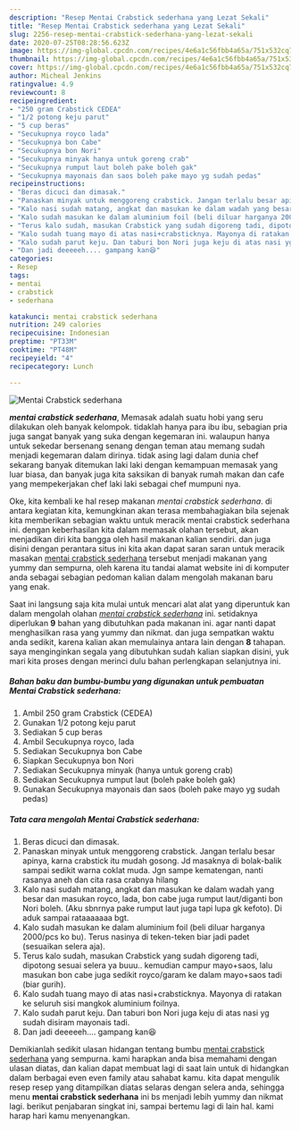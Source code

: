 ```yaml
---
description: "Resep Mentai Crabstick sederhana yang Lezat Sekali"
title: "Resep Mentai Crabstick sederhana yang Lezat Sekali"
slug: 2256-resep-mentai-crabstick-sederhana-yang-lezat-sekali
date: 2020-07-25T08:28:56.623Z
image: https://img-global.cpcdn.com/recipes/4e6a1c56fbb4a65a/751x532cq70/mentai-crabstick-sederhana-foto-resep-utama.jpg
thumbnail: https://img-global.cpcdn.com/recipes/4e6a1c56fbb4a65a/751x532cq70/mentai-crabstick-sederhana-foto-resep-utama.jpg
cover: https://img-global.cpcdn.com/recipes/4e6a1c56fbb4a65a/751x532cq70/mentai-crabstick-sederhana-foto-resep-utama.jpg
author: Micheal Jenkins
ratingvalue: 4.9
reviewcount: 8
recipeingredient:
- "250 gram Crabstick CEDEA"
- "1/2 potong keju parut"
- "5 cup beras"
- "Secukupnya royco lada"
- "Secukupnya bon Cabe"
- "Secukupnya bon Nori"
- "Secukupnya minyak hanya untuk goreng crab"
- "Secukupnya rumput laut boleh pake boleh gak"
- "Secukupnya mayonais dan saos boleh pake mayo yg sudah pedas"
recipeinstructions:
- "Beras dicuci dan dimasak."
- "Panaskan minyak untuk menggoreng crabstick. Jangan terlalu besar apinya, karna crabstick itu mudah gosong. Jd masaknya di bolak-balik sampai sedikit warna coklat muda. Jgn sampe kematengan, nanti rasanya aneh dan cita rasa crabnya hilang"
- "Kalo nasi sudah matang, angkat dan masukan ke dalam wadah yang besar dan masukan royco, lada, bon cabe juga rumput laut/diganti bon Nori boleh. (Aku sbnrnya pake rumput laut juga tapi lupa gk kefoto). Di aduk sampai rataaaaaaa bgt."
- "Kalo sudah masukan ke dalam aluminium foil (beli diluar harganya 2000/pcs ko bu). Terus nasinya di teken-teken biar jadi padet (sesuaikan selera aja)."
- "Terus kalo sudah, masukan Crabstick yang sudah digoreng tadi, dipotong sesuai selera ya buuu.. kemudian campur mayo+saos, lalu masukan bon cabe juga sedikit royco/garam ke dalam mayo+saos tadi (biar gurih)."
- "Kalo sudah tuang mayo di atas nasi+crabsticknya. Mayonya di ratakan ke seluruh sisi mangkok aluminium foilnya."
- "Kalo sudah parut keju. Dan taburi bon Nori juga keju di atas nasi yg sudah disiram mayonais tadi."
- "Dan jadi deeeeeh.... gampang kan😆"
categories:
- Resep
tags:
- mentai
- crabstick
- sederhana

katakunci: mentai crabstick sederhana 
nutrition: 249 calories
recipecuisine: Indonesian
preptime: "PT33M"
cooktime: "PT48M"
recipeyield: "4"
recipecategory: Lunch

---
```



![Mentai Crabstick sederhana](https://img-global.cpcdn.com/recipes/4e6a1c56fbb4a65a/751x532cq70/mentai-crabstick-sederhana-foto-resep-utama.jpg)

<b><i>mentai crabstick sederhana</i></b>, Memasak adalah suatu hobi yang seru dilakukan oleh banyak kelompok. tidaklah hanya para ibu ibu, sebagian pria juga sangat banyak yang suka dengan kegemaran ini. walaupun hanya untuk sekedar bersenang senang dengan teman atau memang sudah menjadi kegemaran dalam dirinya. tidak asing lagi dalam dunia chef sekarang banyak ditemukan laki laki dengan kemampuan memasak yang luar biasa, dan banyak juga kita saksikan di banyak rumah makan dan cafe yang mempekerjakan chef laki laki sebagai chef mumpuni nya.

Oke, kita kembali ke hal resep makanan <i>mentai crabstick sederhana</i>. di antara kegiatan kita, kemungkinan akan terasa membahagiakan bila sejenak kita memberikan sebagian waktu untuk meracik mentai crabstick sederhana ini. dengan keberhasilan kita dalam memasak olahan tersebut, akan menjadikan diri kita bangga oleh hasil makanan kalian sendiri. dan juga disini dengan perantara situs ini kita akan dapat saran saran untuk meracik masakan <u>mentai crabstick sederhana</u> tersebut menjadi makanan yang yummy dan sempurna, oleh karena itu tandai alamat website ini di komputer anda sebagai sebagian pedoman kalian dalam mengolah makanan baru yang enak.




Saat ini langsung saja kita mulai untuk mencari alat alat yang diperuntuk kan dalam mengolah olahan <u><i>mentai crabstick sederhana</i></u> ini. setidaknya diperlukan <b>9</b> bahan yang dibutuhkan pada makanan ini. agar nanti dapat menghasilkan rasa yang yummy dan nikmat. dan juga sempatkan waktu anda sedikit, karena kalian akan memulainya antara lain dengan <b>8</b> tahapan. saya menginginkan segala yang dibutuhkan sudah kalian siapkan disini, yuk mari kita proses dengan merinci dulu bahan perlengkapan selanjutnya ini.

<!--inarticleads1-->

##### Bahan baku dan bumbu-bumbu yang digunakan untuk pembuatan Mentai Crabstick sederhana:

1. Ambil 250 gram Crabstick (CEDEA)
1. Gunakan 1/2 potong keju parut
1. Sediakan 5 cup beras
1. Ambil Secukupnya royco, lada
1. Sediakan Secukupnya bon Cabe
1. Siapkan Secukupnya bon Nori
1. Sediakan Secukupnya minyak (hanya untuk goreng crab)
1. Sediakan Secukupnya rumput laut (boleh pake boleh gak)
1. Gunakan Secukupnya mayonais dan saos (boleh pake mayo yg sudah pedas)




<!--inarticleads2-->

##### Tata cara mengolah Mentai Crabstick sederhana:

1. Beras dicuci dan dimasak.
1. Panaskan minyak untuk menggoreng crabstick. Jangan terlalu besar apinya, karna crabstick itu mudah gosong. Jd masaknya di bolak-balik sampai sedikit warna coklat muda. Jgn sampe kematengan, nanti rasanya aneh dan cita rasa crabnya hilang
1. Kalo nasi sudah matang, angkat dan masukan ke dalam wadah yang besar dan masukan royco, lada, bon cabe juga rumput laut/diganti bon Nori boleh. (Aku sbnrnya pake rumput laut juga tapi lupa gk kefoto). Di aduk sampai rataaaaaaa bgt.
1. Kalo sudah masukan ke dalam aluminium foil (beli diluar harganya 2000/pcs ko bu). Terus nasinya di teken-teken biar jadi padet (sesuaikan selera aja).
1. Terus kalo sudah, masukan Crabstick yang sudah digoreng tadi, dipotong sesuai selera ya buuu.. kemudian campur mayo+saos, lalu masukan bon cabe juga sedikit royco/garam ke dalam mayo+saos tadi (biar gurih).
1. Kalo sudah tuang mayo di atas nasi+crabsticknya. Mayonya di ratakan ke seluruh sisi mangkok aluminium foilnya.
1. Kalo sudah parut keju. Dan taburi bon Nori juga keju di atas nasi yg sudah disiram mayonais tadi.
1. Dan jadi deeeeeh.... gampang kan😆




Demikianlah sedikit ulasan hidangan tentang bumbu <u>mentai crabstick sederhana</u> yang sempurna. kami harapkan anda bisa memahami dengan ulasan diatas, dan kalian dapat membuat lagi di saat lain untuk di hidangkan dalam berbagai even even family atau sahabat kamu. kita dapat mengulik resep resep yang ditampilkan diatas selaras dengan selera anda, sehingga menu <b>mentai crabstick sederhana</b> ini bs menjadi lebih yummy dan nikmat lagi. berikut penjabaran singkat ini, sampai bertemu lagi di lain hal. kami harap hari kamu menyenangkan.
